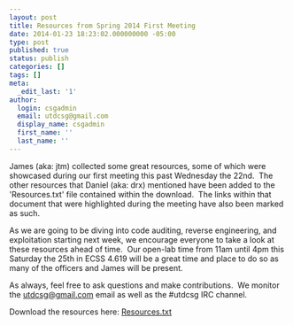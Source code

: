 ```yaml
---
layout: post
title: Resources from Spring 2014 First Meeting
date: 2014-01-23 18:23:02.000000000 -05:00
type: post
published: true
status: publish
categories: []
tags: []
meta:
  _edit_last: '1'
author:
  login: csgadmin
  email: utdcsg@gmail.com
  display_name: csgadmin
  first_name: ''
  last_name: ''
---
```


James (aka: jtm) collected some great resources, some of which were showcased during our first meeting this past Wednesday the 22nd.  The other resources that Daniel (aka: drx) mentioned have been added to the 'Resources.txt' file contained within the download.  The links within that document that were highlighted during the meeting have also been marked as such.

As we are going to be diving into code auditing, reverse engineering, and exploitation starting next week, we encourage everyone to take a look at these resources ahead of time.  Our open-lab time from 11am until 4pm this Saturday the 25th in ECSS 4.619 will be a great time and place to do so as many of the officers and James will be present.

As always, feel free to ask questions and make contributions.  We monitor the utdcsg@gmail.com email as well as the \#utdcsg IRC channel.

Download the resources here: [Resources.txt](https://dl.dropboxusercontent.com/u/1582732/Resources.txt "Resources.txt")
